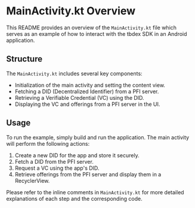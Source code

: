 # MainActivity.kt Overview

This README provides an overview of the `MainActivity.kt` file which serves as an example of how to interact with the tbdex SDK in an Android application.

## Structure

The `MainActivity.kt` includes several key components:

- Initialization of the main activity and setting the content view.
- Fetching a DID (Decentralized Identifier) from a PFI server.
- Retrieving a Verifiable Credential (VC) using the DID.
- Displaying the VC and offerings from a PFI server in the UI.

## Usage

To run the example, simply build and run the application. The main activity will perform the following actions:

1. Create a new DID for the app and store it securely.
2. Fetch a DID from the PFI server.
3. Request a VC using the app's DID.
4. Retrieve offerings from the PFI server and display them in a RecyclerView.

Please refer to the inline comments in `MainActivity.kt` for more detailed explanations of each step and the corresponding code.

